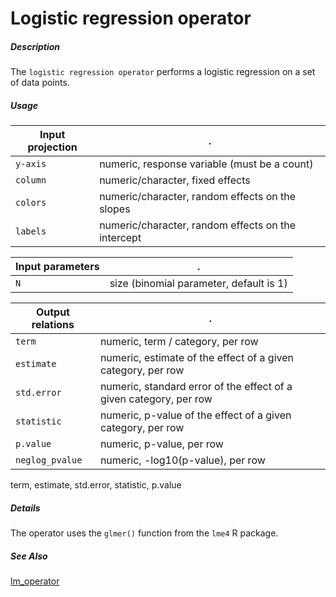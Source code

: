 # Logistic regression operator

##### Description

The `logistic regression operator` performs a logistic regression on a set of data points.

##### Usage

Input projection|.
---|---
`y-axis`        | numeric, response variable (must be a count)
`column`        | numeric/character, fixed effects
`colors`        | numeric/character, random effects on the slopes
`labels`        | numeric/character, random effects on the intercept

Input parameters|.
---|---
`N`        | size (binomial parameter, default is 1)

Output relations|.
---|---
`term`        | numeric, term / category, per row
`estimate`        | numeric, estimate of the effect of a given category, per row
`std.error`        | numeric, standard error of the effect of a given category, per row
`statistic`        | numeric, p-value of the effect of a given category, per row
`p.value`        | numeric, p-value, per row
`neglog_pvalue`        | numeric, -log10(p-value), per row
term, estimate, std.error, statistic, p.value
##### Details

The operator uses the `glmer()` function from the `lme4` R package.

##### See Also

[lm_operator](https://github.com/tercen/lm_operator)

